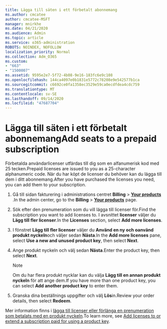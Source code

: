 ```yaml
---
title: Lägga till säten i ett förbetalt abonnemang
ms.author: cmcatee
author: cmcatee-MSFT
manager: mnirkhe
ms.date: 04/21/2020
ms.audience: Admin
ms.topic: article
ms.service: o365-administration
ROBOTS: NOINDEX, NOFOLLOW
localization_priority: Normal
ms.collection: Adm_O365
ms.custom:
- "663"
- "1500007"
ms.assetid: 9595e2e7-5f72-4b08-9e16-183fc6e9c108
ms.openlocfilehash: 144ca4097e0b1831e5772c78208e9e542577b1ca
ms.sourcegitcommit: c6692ce0fa1358ec3529e59ca0ecdfdea4cdc759
ms.translationtype: MT
ms.contentlocale: sv-SE
ms.lasthandoff: 09/14/2020
ms.locfileid: "47687704"
---
```

# <a name="add-seats-to-a-prepaid-subscription"></a><span data-ttu-id="0100e-102">Lägga till säten i ett förbetalt abonnemang</span><span class="sxs-lookup"><span data-stu-id="0100e-102">Add seats to a prepaid subscription</span></span>

<span data-ttu-id="0100e-103">Förbetalda användarlicenser utfärdas till dig som en alfanumerisk kod med 25 tecken.</span><span class="sxs-lookup"><span data-stu-id="0100e-103">Prepaid licenses are issued to you as a 25-character alphanumeric code.</span></span> <span data-ttu-id="0100e-104">När du har köpt de licenser du behöver kan du lägga till dem i ditt abonnemang.</span><span class="sxs-lookup"><span data-stu-id="0100e-104">After you have purchased the licenses you need, you can add them to your subscription.</span></span> 

1. <span data-ttu-id="0100e-105">Gå till sidan fakturering i administrations centret **Billing**  >  **[Your products](https://go.microsoft.com/fwlink/p/?linkid=842054)** .</span><span class="sxs-lookup"><span data-stu-id="0100e-105">In the admin center, go to the **Billing** > **[Your products](https://go.microsoft.com/fwlink/p/?linkid=842054)** page.</span></span>

2. <span data-ttu-id="0100e-106">Sök efter den prenumeration som du vill lägga till licenser för.</span><span class="sxs-lookup"><span data-stu-id="0100e-106">Find the subscription you want to add licenses to.</span></span> <span data-ttu-id="0100e-107">I avsnittet **licenser** väljer du **Lägg till fler licenser**.</span><span class="sxs-lookup"><span data-stu-id="0100e-107">In the **Licenses** section, select **Add more licenses**.</span></span>

3. <span data-ttu-id="0100e-108">I fönstret **Lägg till fler licenser** väljer du **Använd en ny och oanvänd produkt nyckeln**och väljer sedan **Nästa**.</span><span class="sxs-lookup"><span data-stu-id="0100e-108">In the **Add more licenses** pane, select **Use a new and unused product key**, then select **Next**.</span></span>

4. <span data-ttu-id="0100e-109">Ange produkt nyckeln och välj sedan **Nästa**.</span><span class="sxs-lookup"><span data-stu-id="0100e-109">Enter the product key, then select **Next**.</span></span>

    > [!NOTE]
    > <span data-ttu-id="0100e-110">Om du har flera produkt nycklar kan du välja **Lägg till en annan produkt nyckeln** för att ange dem.</span><span class="sxs-lookup"><span data-stu-id="0100e-110">If you have more than one product key, you can select **Add another product key** to enter them.</span></span>

5. <span data-ttu-id="0100e-111">Granska dina beställnings uppgifter och välj **Lös**in.</span><span class="sxs-lookup"><span data-stu-id="0100e-111">Review your order details, then select **Redeem**.</span></span>

<span data-ttu-id="0100e-112">Mer information finns i [lägga till licenser eller förlänga en prenumeration som betalats med en produkt nyckeln](https://docs.microsoft.com/microsoft-365/commerce/licenses/add-licenses-using-product-key).</span><span class="sxs-lookup"><span data-stu-id="0100e-112">To learn more, see [Add licenses to or extend a subscription paid for using a product key](https://docs.microsoft.com/microsoft-365/commerce/licenses/add-licenses-using-product-key).</span></span>